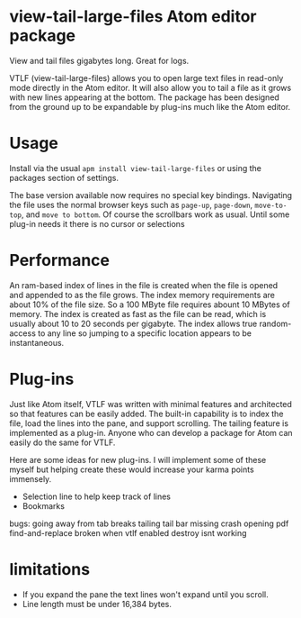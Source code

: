 # view-tail-large-files Atom editor package

View and tail files gigabytes long.  Great for logs.

VTLF (view-tail-large-files) allows you to open large text files in read-only mode directly in the Atom editor.  It will also allow you to tail a file as it grows  with new lines appearing at the bottom.  The package has been designed from the ground up to be expandable by plug-ins much like the Atom editor.


# Usage

Install via the usual `apm install view-tail-large-files` or using the packages section of settings.

The base version available now requires no special key bindings. Navigating the file uses the normal browser keys such as `page-up`, `page-down`, `move-to-top`, and `move to bottom`.  Of course the scrollbars work as usual.  Until some plug-in needs it there is no cursor or selections

# Performance

An ram-based index of lines in the file is created when the file is opened and appended to as the file grows.  The index memory requirements are about 10% of the file size.  So a 100 MByte file requires abount 10 MBytes of memory. The index is created as fast as the file can be read, which is usually about 10 to 20 seconds per gigabyte. The index allows true random-access to any line so jumping to a specific location appears to be instantaneous.

# Plug-ins

Just like Atom itself, VTLF was written with minimal features and architected so that features can be easily added.  The built-in capability is to index the file, load the lines into the pane, and support scrolling.  The tailing feature is implemented as a plug-in.   Anyone who can develop a package for Atom can easily do the same for VTLF.

Here are some ideas for new plug-ins. I will implement some of these myself but helping create these would increase your karma points immensely.

- Selection line to help keep track of lines
- Bookmarks


bugs:
  going away from tab breaks tailing
  tail bar missing
  crash opening pdf
  find-and-replace broken when vtlf enabled
  destroy isnt working
  
# limitations

- If you expand the pane the text lines won't expand until you scroll.
- Line length must be under 16,384 bytes.